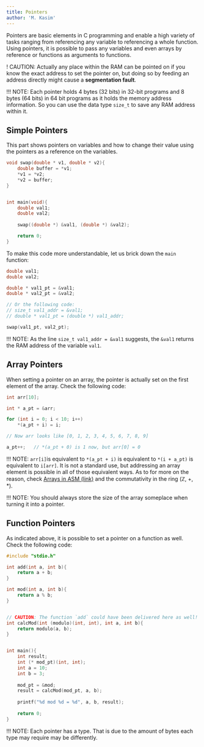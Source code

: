 ```yaml
---
title: Pointers
author: 'M. Kasim'
---
```


Pointers are basic elements in C programming and enable a high variety of tasks ranging from referencing any variable to referencing a whole function. Using pointers, it is possible to pass any variables and even arrays by reference or functions as arguments to functions.

! CAUTION: Actually any place within the RAM can be pointed on if you know the exact address to set the pointer on, but doing so by feeding an address directly might cause a **segmentation fault**.

!!! NOTE: Each pointer holds 4 bytes (32 bits) in 32-bit programs and 8 bytes (64 bits) in 64 bit programs as it holds the memory address information. So you can use the data type `size_t` to save any RAM address within it.

## Simple Pointers
This part shows pointers on variables and how to change their value using the pointers as a reference on the variables.

```C
void swap(double * v1, double * v2){
	double buffer = *v1;
	*v1 = *v2;
	*v2 = buffer;
}


int main(void){
	double val1;
	double val2;
	
	swap((double *) &val1, (double *) &val2);

	return 0;
}
```

To make this code more understandable, let us brick down the `main` function:

```C
double val1;
double val2;

double * val1_pt = &val1;
double * val2_pt = &val2;

// Or the following code:
// size_t val1_addr = &val1;
// double * val1_pt = (double *) val1_addr;

swap(val1_pt, val2_pt);
```

!!! NOTE: As the line `size_t val1_addr = &val1` suggests, the `&val1` returns the RAM address of the variable `val1`.

## Array Pointers
When setting a pointer on an array, the pointer is actually set on the first element of the array. Check the following code:

```C
int arr[10];

int * a_pt = &arr;

for (int i = 0; i < 10; i++)
    *(a_pt + i) = i;

// Now arr looks like [0, 1, 2, 3, 4, 5, 6, 7, 8, 9]

a_pt++;   // *(a_pt + 0) is 1 now, but arr[0] = 0
```
!!! NOTE: `arr[i]`is equivalent to `*(a_pt + i)` is equivalent to `*(i + a_pt)` is equivalent to `i[arr]`. It is not a standard use, but addressing an array element is possible in all of those equivalent ways. As to for more on the reason, check [Arrays in ASM (link)](../../tutorial/arrays) and the commutativity in the ring (ℤ, +, \*).

!!! NOTE: You should always store the size of the array someplace when turning it into a pointer. 

## Function Pointers
As indicated above, it is possible to set a pointer on a function as well. Check the following code:

```C
#include "stdio.h"

int add(int a, int b){
    return a + b;
}

int mod(int a, int b){
    return a % b;
}


// CAUTION: The function `add` could have been delivered here as well!
int calcMod(int (modulo)(int, int), int a, int b){
    return modulo(a, b);
}


int main(){
    int result;
    int (* mod_pt)(int, int);
    int a = 10;
    int b = 3;
    
    mod_pt = &mod;
    result = calcMod(mod_pt, a, b);
    
    printf("%d mod %d = %d", a, b, result);
    
    return 0;
}
```

!!! NOTE: Each pointer has a type. That is due to the amount of bytes each type may require may be differently.

